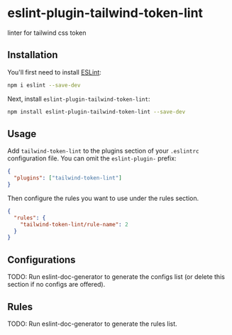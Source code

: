 # eslint-plugin-tailwind-token-lint

linter for tailwind css token

## Installation

You'll first need to install [ESLint](https://eslint.org/):

```sh
npm i eslint --save-dev
```

Next, install `eslint-plugin-tailwind-token-lint`:

```sh
npm install eslint-plugin-tailwind-token-lint --save-dev
```

## Usage

Add `tailwind-token-lint` to the plugins section of your `.eslintrc` configuration file. You can omit the `eslint-plugin-` prefix:

```json
{
  "plugins": ["tailwind-token-lint"]
}
```

Then configure the rules you want to use under the rules section.

```json
{
  "rules": {
    "tailwind-token-lint/rule-name": 2
  }
}
```

## Configurations

<!-- begin auto-generated configs list -->

TODO: Run eslint-doc-generator to generate the configs list (or delete this section if no configs are offered).

<!-- end auto-generated configs list -->

## Rules

<!-- begin auto-generated rules list -->

TODO: Run eslint-doc-generator to generate the rules list.

<!-- end auto-generated rules list -->
